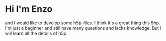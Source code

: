 # Hi I'm Enzo

and I would like to develop some h5p-files.
I think it's a great thing this 5hp. I'm just a beginner and still have many questions and lacks knowledge. But I will learn all the details of h5p.
